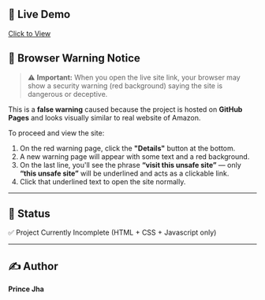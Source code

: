 ## 🚀 Live Demo
[Click to View](https://pjha91275.github.io/portfolio/)

## 🛑 Browser Warning Notice

> ⚠️ **Important:** When you open the live site link, your browser may show a security warning (red background) saying the site is dangerous or deceptive.

This is a **false warning** caused because the project is hosted on **GitHub Pages** and looks visually similar to real website of Amazon.

To proceed and view the site:

1. On the red warning page, click the **"Details"** button at the bottom.  
2. A new warning page will appear with some text and a red background.  
3. On the last line, you'll see the phrase **“visit this unsafe site”** — only **“this unsafe site”** will be underlined and acts as a clickable link.  
4. Click that underlined text to open the site normally.

---
## 📌 Status
✅ Project Currently Incomplete (HTML + CSS + Javascript only)

---

## ✍️ Author
**Prince Jha**

